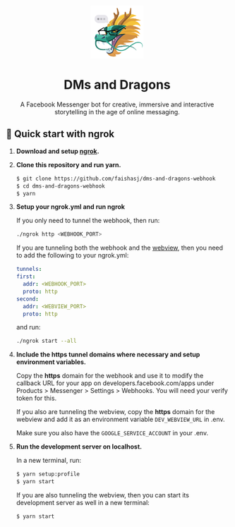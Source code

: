 <div align='center'>
  <img src='dragon_logo.png' width=120></img>
</div>
<h1 align='center'>
  DMs and Dragons
</h1>

<p align='center'>A Facebook Messenger bot for creative, immersive and interactive storytelling in the age of online messaging.
</p>

## 🚀 Quick start with ngrok

1.  **Download and setup [ngrok](https://ngrok.com/download).**

1.  **Clone this repository and run yarn.**
    
    ```zsh
    $ git clone https://github.com/faishasj/dms-and-dragons-webhook
    $ cd dms-and-dragons-webhook
    $ yarn
    ```

1.  **Setup your ngrok.yml and run ngrok**

    If you only need to tunnel the webhook, then run:

    ```zsh
    ./ngrok http <WEBHOOK_PORT>
    ```

    If you are tunneling both the webhook and the [webview](https://github.com/faishasj/dms-and-dragons-webview), then you need to add the following to your ngrok.yml:

    ```yml
    tunnels:
    first:
      addr: <WEBHOOK_PORT>
      proto: http  
    second:
      addr: <WEBVIEW_PORT>
      proto: http
    ```

    and run:

    ```zsh
    ./ngrok start --all
    ```

1.  **Include the https tunnel domains where necessary and setup environment variables.**

    Copy the **https** domain for the webhook and use it to modify the callback URL for your app on developers.facebook.com/apps under Products > Messenger > Settings > Webhooks. You will need your verify token for this.

    If you also are tunneling the webview, copy the **https** domain for the webview and add it as an environment variable `DEV_WEBVIEW_URL` in .env. 

    Make sure you also have the `GOOGLE_SERVICE_ACCOUNT` in your .env.

1.  **Run the development server on localhost.**

    In a new terminal, run:

    ```zsh
    $ yarn setup:profile
    $ yarn start
    ```

    If you are also tunneling the webview, then you can start its development server as well in a new terminal:

    ```zsh
    $ yarn start
    ```

